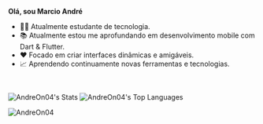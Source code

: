 **Olá, sou Marcio André**

- 👨‍💻 Atualmente estudante de tecnologia. 
- 📚 Atualmente estou me aprofundando em desenvolvimento mobile com Dart & Flutter. 
- ❤️ Focado em criar interfaces dinâmicas e amigáveis.
- 📈 Aprendendo continuamente novas ferramentas e tecnologias.

<br>

![AndreOn04's Stats](https://github-readme-stats.vercel.app/api?username=AndreOn04&theme=default&show_icons=true&hide_border=true&count_private=false)
![AndreOn04's Top Languages](https://github-readme-stats.vercel.app/api/top-langs/?username=AndreOn04&theme=default&show_icons=true&hide_border=true&layout=compact)

![AndreOn04](https://github.com/AndreOn04.svg?size=100&theme=dark&bg_color=transparent)
